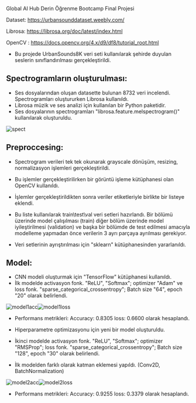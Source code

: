 Global AI Hub Derin Öğrenme Bootcamp Final Projesi


Dataset: https://urbansounddataset.weebly.com/

Librosa: https://librosa.org/doc/latest/index.html

OpenCV :  https://docs.opencv.org/4.x/d9/df8/tutorial_root.html
- Bu projede UrbanSounds8K veri seti kullanılarak şehirde duyulan seslerin sınıflandırılması gerçekleştirildi. 

## Spectrogramların oluşturulması: 
- Ses dosyalarından oluşan datasette bulunan 8732 veri incelendi. Spectrogramları oluştururken Librosa kullanıldı. 
- Librosa müzik ve ses analizi için kullanılan bir Python paketidir.
- Ses dosyalarının spectrogramları "librosa.feature.melspectrogram()" kullanılarak oluşturuldu. 

 ![spect](https://user-images.githubusercontent.com/41507884/195982427-c5560195-d0a8-42ed-9f14-0a8827b4fd7a.png)


## Preproccesing:
- Spectrogram verileri tek tek okunarak grayscale dönüşüm, resizing, normalizasyon işlemleri gerçekleştirildi. 
- Bu işlemler gerçekleştirilirken bir görüntü işleme kütüphanesi olan OpenCV kullanıldı.
- İşlemler gerçekleştirildikten sonra veriler etiketleriyle birlikte bir listeye eklendi.

- Bu liste kullanılarak train\test\val veri setleri hazırlandı. Bir bölümü üzerinde model çalışılması (train) diğer bölüm üzerinde model iyileştirilmesi (validation) ve başka bir bölümde de test edilmesi amacıyla modelleme yapmadan önce verilerin 3 ayrı parçaya ayrılması gerekiyor.
- Veri setlerinin ayrıştırılması için "sklearn" kütüphanesinden yararlanıldı.

## Model:
- CNN modeli oluşturmak için "TensorFlow" kütüphanesi kullanıldı. 
- İlk modelde activasyon fonk. "ReLU", "Softmax"; optimizer "Adam" ve loss fonk. "sparse_categorical_crossentropy"; Batch size "64", epoch "20" olarak belirlendi.

![model1acc](https://user-images.githubusercontent.com/41507884/195982656-e50002f4-e393-4998-937f-4b4128f679c6.png)![model1loss](https://user-images.githubusercontent.com/41507884/195982668-735ef8e2-30bd-47fc-a39d-307f08a6dadd.png)

- Performans metrikleri: Accuracy: 0.8305 loss: 0.6600 olarak hesaplandı. 
- Hiperparametre optimizasyonu için yeni bir model oluşturuldu. 

- İkinci modelde activasyon fonk. "ReLU", "Softmax"; optimizer "RMSProp"; loss fonk. "sparse_categorical_crossentropy"; Batch size "128", epoch "30" olarak belirlendi.
- İlk modelden farklı olarak katman eklemesi yapıldı. (Conv2D, BatchNormalization)

![model2acc](https://user-images.githubusercontent.com/41507884/195982895-bdd407b1-e5a4-4024-ab11-77bb4dd9e9bf.png)![model2loss](https://user-images.githubusercontent.com/41507884/195982894-42d21c7a-8c3c-4ed6-b010-609d002296ff.png)

- Performans metrikleri: Accuracy: 0.9255 loss: 0.3379  olarak hesaplandı. 


